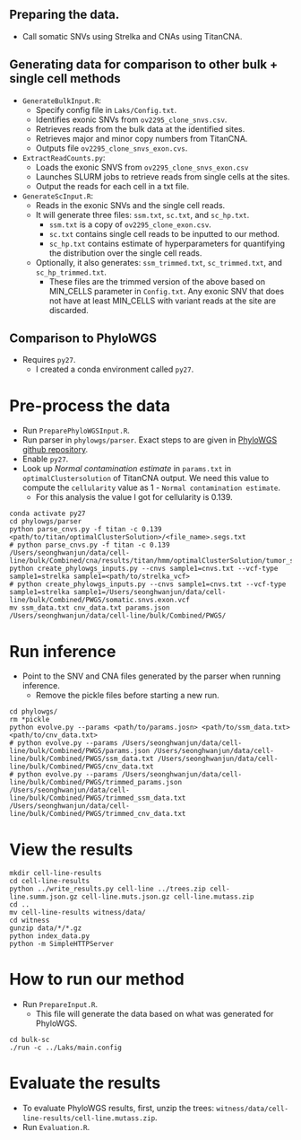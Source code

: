 
## Preparing the data.
+ Call somatic SNVs using Strelka and CNAs using TitanCNA.

## Generating data for comparison to other bulk + single cell methods
+ `GenerateBulkInput.R`:
    * Specify config file in `Laks/Config.txt`.
    * Identifies exonic SNVs from `ov2295_clone_snvs.csv`.
    * Retrieves reads from the bulk data at the identified sites.
    * Retrieves major and minor copy numbers from TitanCNA.
    * Outputs file `ov2295_clone_snvs_exon.cvs`.
+ `ExtractReadCounts.py`:
    * Loads the exonic SNVS from `ov2295_clone_snvs_exon.csv`
    * Launches SLURM jobs to retrieve reads from single cells at the sites.
    * Output the reads for each cell in a txt file.
+ `GenerateScInput.R`:
    * Reads in the exonic SNVs and the single cell reads.
    * It will generate three files: `ssm.txt`, `sc.txt`, and `sc_hp.txt`.
        - `ssm.txt` is a copy of `ov2295_clone_exon.csv`.
        - `sc.txt` contains single cell reads to be inputted to our method.
        - `sc_hp.txt` contains estimate of hyperparameters for quantifying the distribution over the single cell reads.
    * Optionally, it also generates: `ssm_trimmed.txt`, `sc_trimmed.txt`, and `sc_hp_trimmed.txt`.
        - These files are the trimmed version of the above based on MIN_CELLS parameter in `Config.txt`. Any exonic SNV that does not have at least MIN_CELLS with variant reads at the site are discarded.

## Comparison to PhyloWGS

- Requires `py27`.
    + I created a conda environment called `py27`.

# Pre-process the data
+ Run `PreparePhyloWGSInput.R`.
+ Run parser in `phylowgs/parser`. Exact steps to are given in [PhyloWGS github repository](https://github.com/morrislab/phylowgs/tree/master/parser). 
+ Enable `py27`.
+ Look up *Normal contamination estimate* in `params.txt` in `optimalClustersolution` of TitanCNA output. We need this value to compute the `cellularity` value as 1 - `Normal contamination estimate`. 
    * For this analysis the value I got for cellularity is 0.139.
```
conda activate py27
cd phylowgs/parser
python parse_cnvs.py -f titan -c 0.139 <path/to/titan/optimalClusterSolution>/<file_name>.segs.txt
# python parse_cnvs.py -f titan -c 0.139 /Users/seonghwanjun/data/cell-line/bulk/Combined/cna/results/titan/hmm/optimalClusterSolution/tumor_sample_1_cluster2.segs.txt
python create_phylowgs_inputs.py --cnvs sample1=cnvs.txt --vcf-type sample1=strelka sample1=<path/to/strelka_vcf>
# python create_phylowgs_inputs.py --cnvs sample1=cnvs.txt --vcf-type sample1=strelka sample1=/Users/seonghwanjun/data/cell-line/bulk/Combined/PWGS/somatic.snvs.exon.vcf
mv ssm_data.txt cnv_data.txt params.json /Users/seonghwanjun/data/cell-line/bulk/Combined/PWGS/
```

# Run inference
+ Point to the SNV and CNA files generated by the parser when running inference.
    * Remove the pickle files before starting a new run.
```
cd phylowgs/
rm *pickle
python evolve.py --params <path/to/params.josn> <path/to/ssm_data.txt> <path/to/cnv_data.txt>
# python evolve.py --params /Users/seonghwanjun/data/cell-line/bulk/Combined/PWGS/params.json /Users/seonghwanjun/data/cell-line/bulk/Combined/PWGS/ssm_data.txt /Users/seonghwanjun/data/cell-line/bulk/Combined/PWGS/cnv_data.txt
# python evolve.py --params /Users/seonghwanjun/data/cell-line/bulk/Combined/PWGS/trimmed_params.json /Users/seonghwanjun/data/cell-line/bulk/Combined/PWGS/trimmed_ssm_data.txt /Users/seonghwanjun/data/cell-line/bulk/Combined/PWGS/trimmed_cnv_data.txt
```

# View the results
```
mkdir cell-line-results
cd cell-line-results
python ../write_results.py cell-line ../trees.zip cell-line.summ.json.gz cell-line.muts.json.gz cell-line.mutass.zip
cd ..
mv cell-line-results witness/data/
cd witness
gunzip data/*/*.gz
python index_data.py
python -m SimpleHTTPServer
```

# How to run our method
+ Run `PrepareInput.R`.
    * This file will generate the data based on what was generated for PhyloWGS.
```
cd bulk-sc
./run -c ../Laks/main.config
```

# Evaluate the results
- To evaluate PhyloWGS results, first, unzip the trees: `witness/data/cell-line-results/cell-line.mutass.zip`.
- Run `Evaluation.R`.
